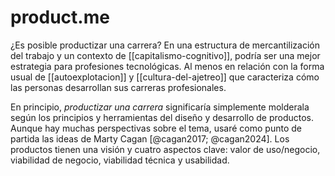 # product.me

¿Es posible productizar una carrera? En una estructura de mercantilización del trabajo y un contexto de [[capitalismo-cognitivo]], podría ser una mejor estrategia para profesiones tecnológicas. Al menos en relación con la forma usual de [[autoexplotacion]] y [[cultura-del-ajetreo]] que caracteriza cómo las personas desarrollan sus carreras profesionales.

En principio, *productizar una carrera* significaría simplemente molderala según los principios y herramientas del diseño y desarrollo de productos. Aunque hay muchas perspectivas sobre el tema, usaré como punto de partida las ideas de Marty Cagan [@cagan2017; @cagan2024]. Los productos tienen una visión y cuatro aspectos clave: valor de uso/negocio, viabilidad de negocio, viabilidad técnica y usabilidad.
